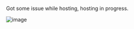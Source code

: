 Got some issue while hosting, hosting in progress.

![image](https://github.com/user-attachments/assets/2478bc04-e2ea-4018-b298-f85c1a19f847)
